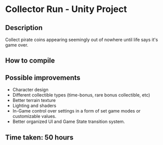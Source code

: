 ﻿# Collector Run - Unity Project
## Description
Collect pirate coins appearing seemingly out of nowhere until life says it's game over.
## How to compile

## Possible improvements
- Character design
- Different collectible types (time-bonus, rare bonus collectible, etc)
- Better terrain texture
- Lighting and shaders
- In-Game control over settings in a form of set game modes or customizable values.
- Better organized UI and Game State transition system.
## Time taken: 50 hours
